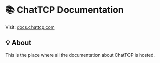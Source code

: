 # 📚 ChatTCP Documentation

Visit: [docs.chattcp.com](https://docs.chattcp.com)

## 💡 About

This is the place where all the documentation about ChatTCP is hosted. 

